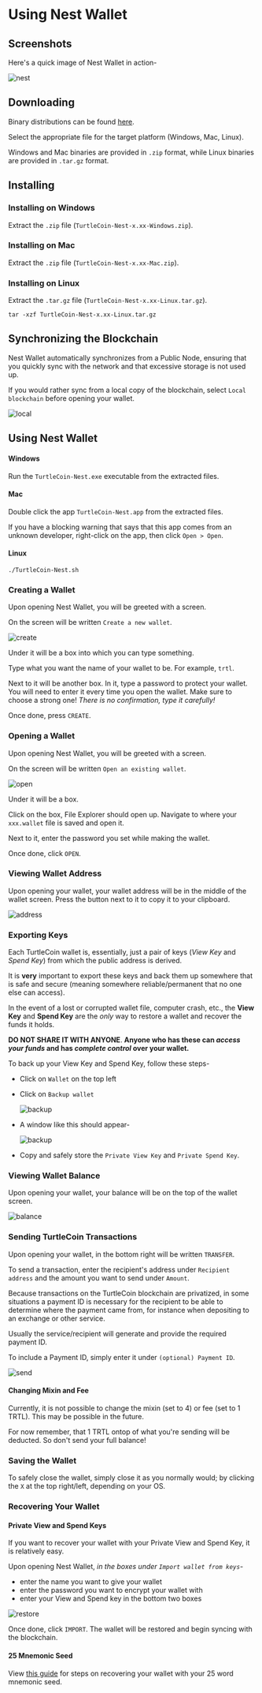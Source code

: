 # Using Nest Wallet

## Screenshots

Here's a quick image of Nest Wallet in action-

![nest](images/screenshot_nest.png)	

## Downloading

Binary distributions can be found [here](https://github.com/turtlecoin/turtle-wallet-go/releases/latest).

Select the appropriate file for the target platform (Windows, Mac, Linux). 

Windows and Mac binaries are provided in `.zip` format, while Linux binaries are provided in `.tar.gz` format.

## Installing

### Installing on Windows

Extract the `.zip` file (`TurtleCoin-Nest-x.xx-Windows.zip`).

### Installing on Mac

Extract the `.zip` file (`TurtleCoin-Nest-x.xx-Mac.zip`).

### Installing on Linux

Extract the `.tar.gz` file (`TurtleCoin-Nest-x.xx-Linux.tar.gz`).

```
tar -xzf TurtleCoin-Nest-x.xx-Linux.tar.gz
```



## Synchronizing the Blockchain

Nest Wallet automatically synchronizes from a Public Node, ensuring that you quickly sync with the network and that excessive storage is not used up.

If you would rather sync from a local copy of the blockchain, select `Local blockchain` before opening your wallet.

![local](images/nest_localsync.png)

## Using Nest Wallet

#### Windows

Run the `TurtleCoin-Nest.exe` executable from the extracted files.

#### Mac

Double click the app `TurtleCoin-Nest.app` from the extracted files.

If you have a blocking warning that says that this app comes from an unknown developer, right-click on the app, then click `Open > Open`.

#### Linux

```
./TurtleCoin-Nest.sh
```

### Creating a Wallet

Upon opening Nest Wallet, you will be greeted with a screen.

On the screen will be written `Create a new wallet`.

![create](images/nest_make.png)

Under it will be a box into which you can type something.

Type what you want the name of your wallet to be. For example, `trtl`.



Next to it will be another box. In it, type a password to protect your wallet. You will need to enter it every time you open the wallet. Make sure to choose a strong one! *There is no confirmation, type it carefully!*

Once done, press `CREATE`.

### Opening a Wallet

Upon opening Nest Wallet, you will be greeted with a screen.

On the screen will be written `Open an existing wallet`.

![open](images/nest_open.png)

Under it will be a box.

Click on the box, File Explorer should open up. Navigate to where your `xxx.wallet` file is saved and open it.

Next to it, enter the password you set while making the wallet.

Once done, click `OPEN`.

### Viewing Wallet Address

Upon opening your wallet, your wallet address will be in the middle of the wallet screen. Press the button next to it to copy it to your clipboard.

![address](images/nest-address.png)

### Exporting Keys

Each TurtleCoin  wallet is, essentially, just a pair of keys (*View Key* and *Spend Key*) from which the public address is derived.

It is **very** important to export these keys and back them up somewhere that is safe and secure (meaning somewhere reliable/permanent that no one else can access).

 In the event of a lost or corrupted wallet file, computer crash, etc., the **View Key** and **Spend Key** are the *only* way to restore a wallet and recover the funds it holds. 

**DO NOT SHARE IT WITH ANYONE**. **Anyone who has these can *access your funds* and has *complete control* over your wallet.**

To back up your View Key and Spend Key, follow these steps-

* Click on `Wallet` on the top left

* Click on `Backup wallet`

  ![backup](images/nest-backup1.png)

* A window like this should appear-

  ![backup](images/nest-backup2.png)

* Copy and safely store the `Private View Key` and `Private Spend Key`.

### Viewing Wallet Balance

Upon opening your wallet, your balance will be on the top of the wallet screen.

![balance](images/nest-balance.png)

### Sending TurtleCoin Transactions

Upon opening your wallet, in the bottom right will be written `TRANSFER`.

To send a transaction, enter the recipient's address under `Recipient address`	and the amount you want to send under `Amount`.

Because transactions on the TurtleCoin blockchain are privatized, in 
some situations a payment ID is necessary for the recipient to be able 
to determine where the payment came from, for instance when depositing 
to an exchange or other service.

Usually the service/recipient will generate and provide the required payment ID.

To include a Payment ID, simply enter it under `(optional) Payment ID`.

![send](images/nest-tx.png)

#### Changing Mixin and Fee

Currently, it is not possible to change the mixin (set to 4) or fee (set to 1 TRTL). This may be possible in the future. 

For now remember, that 1 TRTL ontop of what you're sending will be deducted. So don't send your full balance!

 ### Saving the Wallet

To safely close the wallet, simply close it as you normally would; by clicking the `X` at the top right/left, depending on your OS.

### Recovering Your Wallet

#### Private View and Spend Keys

If you want to recover your wallet with your Private View and Spend Key, it is relatively easy.

Upon opening Nest Wallet, *in the boxes under `Import wallet from keys`*-

* enter the name you want to give your wallet
* enter the password you want to encrypt your wallet with
* enter your View and Spend key in the bottom two boxes

![restore](images/nest-recover.png)

Once done, click `IMPORT`. The wallet will be restored and begin syncing with the blockchain.

#### 25 Mnemonic Seed

View [this guide](Recovering-your-Wallet#25-nest-wallet) for steps on recovering your wallet with your 25 word mnemonic seed.

